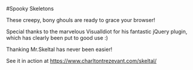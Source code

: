 #Spooky Skeletons

These creepy, bony ghouls are ready to grace your browser! 

Special thanks to the marvelous VisualIdiot for his fantastic jQuery plugin,
which has clearly been put to good use :)

Thanking Mr.Skeltal has never been easier!

See it in action at https://www.charltontrezevant.com/skeltal/
